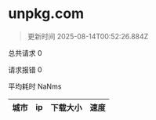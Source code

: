 
  # unpkg.com

  > 更新时间 2025-08-14T00:52:26.884Z
  
  总共请求 0

  请求报错 0

  平均耗时 NaNms

|城市|ip|下载大小|速度|
|-----|----------|---|---|

  